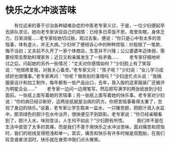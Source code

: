 # 快乐之水冲淡苦味
　　有位远来的善于诊治各种疑难杂症的中医老专家义诊，于是，一位少妇便起早去排队求诊。她向老专家诉说自己的病情：已经多日茶饭不思，夜里失眠，身体乏力，日渐消瘦……老专家给她切过脉，观过舌象，便说：“你只是心中有太多的苦恼事，体有虚火，并无大病。”少妇听了便倾诉心中的种种烦恼：炒股赔了一笔款，悔不当初；丈夫前不久开了一家个体商店，生意并不兴隆；公公婆婆年迈体弱，需要经常去帮助料理家务；近日又和亲属发生了一些矛盾…… 
　　老专家仔细地听过之后，问起她的另外一些情况：“丈夫对你感情如何？”少妇脸上有了笑容说：“他很疼爱我，对我关心备至。”老专家又问：“孩子呢？”少妇说：“女儿学习成绩好也很懂事。”老专家再问：“你呢？做些别的事情吗？”少妇连忙点头说：“我搞服装设计和加工制作，每年都有一些产品出口，去年，我入股的这家服装厂还被评为明星企业……” 
　　老专家一边问一边用笔写，然后把写满字的两张纸放到少妇面前。一张纸上面写着她的苦恼事；另一张纸上面写着她的快乐事。老专家对少妇说：“你的病已经诊断好，这两张纸就是治病的药方。你把苦恼事看得太重了，忽视了身边的快乐。”说着，老专家让学生取来一盆水，一只猪苦胆，把胆汁滴入水盆中，那浓绿色的胆汁在水中淡开，很快便见不到踪影。老专家说：“你已经亲眼看到了，胆汁入水，味则变淡，人生何不如此？”少妇颇有所悟。 
　　我们并不是在生活中尝受了太多的苦痛，而是我们不善于用快乐之水冲淡苦味，面对痛苦和烦恼时，我们的视线变得短浅和单一。其实，痛苦和快乐有许多时候是双胞胎，在我们叹息或者流泪时，快乐就在身旁冲我们点头微笑。
 